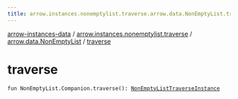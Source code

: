 ```yaml
---
title: arrow.instances.nonemptylist.traverse.arrow.data.NonEmptyList.traverse - arrow-instances-data
---
```


[arrow-instances-data](../../index.html) / [arrow.instances.nonemptylist.traverse](../index.html) / [arrow.data.NonEmptyList](index.html) / [traverse](./traverse.html)

# traverse

`fun NonEmptyList.Companion.traverse(): `[`NonEmptyListTraverseInstance`](../../arrow.instances/-non-empty-list-traverse-instance/index.html)
